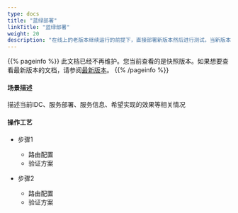 ```yaml
---
type: docs
title: "蓝绿部署"
linkTitle: "蓝绿部署"
weight: 20
description: "在线上的老版本继续运行的前提下，直接部署新版本然后进行测试，当新版本测试通过以后，将流量切到新版本，最后将老版本同时也升级到新版本。"
---
```


{{% pageinfo %}} 此文档已经不再维护。您当前查看的是快照版本。如果想要查看最新版本的文档，请参阅[最新版本](../../../..//docs3-v2/java-sdk/advanced-features-and-usage/service/routing/mesh-style/blue-green-deployment/)。
{{% /pageinfo %}}

#### 场景描述
描述当前IDC、服务部署、服务信息、希望实现的效果等相关情况
#### 操作工艺

+ 步骤1
    + 路由配置
    + 验证方案

+ 步骤2
    + 路由配置
    + 验证方案